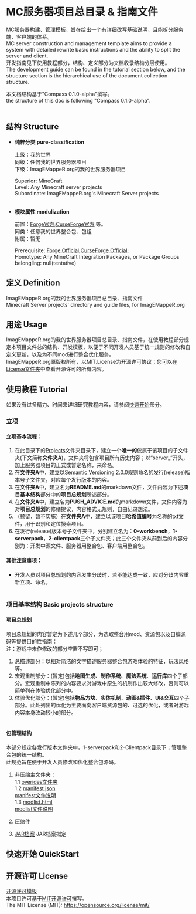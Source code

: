 # MC服务器项目总目录 & 指南文件
MC服务器构建、管理模板，旨在给出一个有详细改写基础说明，且能拆分服务端、客户端的体系。<br>
MC server construction and management template aims to provide a system with detailed rewrite basic instructions and the ability to split the server and client.<br>
开发指南见下使用教程部分，结构、定义部分为文档收录结构分层使用。<br>
The development guide can be found in the tutorial section below, and the structure section is the hierarchical use of the document collection structure.<br>

本文档结构基于"Compass 0.1.0-alpha"撰写。<br>
the structure of this doc is following "Compass 0.1.0-alpha".<br><br>

## 结构 Structure
- **纯粹分类** **pure-classification**
  
  上级：我的世界<br>
  同级：任何我的世界服务器项目<br>
  下级：ImagEMappeR.org的我的世界服务器项目<br>

  Superior: MineCraft<br>
  Level: Any Minecraft server projects<br>
  Subordinate: ImagEMappeR.org's Minecraft Server projects<br><br>
  
- **模块属性** **modulization**
  
  前置：[Forge官方](https://files.minecraftforge.net/net/minecraftforge/forge/);[CurseForge官方](https://www.curseforge.com/);等。<br>
  同类：任意我的世界整合包、包组<br>
  附属：暂无<br>
  
  Prerequisite: [Forge Official](https://files.minecraftforge.net/net/minecraftforge/forge/);[CurseForge Official](https://www.curseforge.com/);<br>
  Homotype: Any MineCraft Integration Packages, or Package Groups<br>
  belongling: null(tentative)<br>

## 定义 Definition
ImagEMappeR.org的我的世界服务器项目总目录、指南文件<br>
Minecraft Server projects' directory and guide files, for ImagEMappeR.org

## 用途 Usage
ImagEMappeR.org的我的世界服务器项目总目录、指南文件，在使用教程部分规定本项目文件总的结构、开发模板，以便于不同开发人员基于统一规则的修改和自定义更新，以及为不同mod进行整合优化服务。<br>
ImagEMappeR.org原版权所有，以MIT.License为开源许可协议；您可以在[License文件夹](https://github.com/Liphael/MineCraft-Server-Projects/tree/main/License)中查看开源许可的所有内容。<br>

## 使用教程 Tutorial
如果没有过多精力、时间来详细研究教程内容，请参阅[快速开始](https://github.com/Liphael/MineCraft-Server-Projects/blob/main/README.md#%E5%BF%AB%E9%80%9F%E5%BC%80%E5%A7%8B-quickstart)部分。
### 立项 
#### 立项基本流程：
1. 在此目录下的[Projects](https://github.com/Liphael/MineCraft-Server-Projects/tree/main/Projects)文件夹目录下，建立一个**唯一的**仅属于该项目的子文件夹(下文简称**文件夹A**)，文件夹将包含项目所有历史内容；以“server_”开头，加上服务器项目的正式或暂定名称，来命名。<br>
2. 在**文件夹A**中，建立以[Semantic Versioning 2.0.0](https://semver.org/lang/zh-CN/)规则命名的发行(release)版本号子文件夹，对应每个发行版本的内容。<br>
3. 在**文件夹A**中，建立名为**README.md**的markdown文件，文件内容为下述**项目基本结构**部分中的**项目总规划**所述部分。<br>
4. 在**文件夹A**中，建立名为**PUSH_ADVICE.md**的markdown文件，文件内容为对**项目总规划**的修缮提议，内容格式无规则，自由记录想法。<br>
5. （预留，暂不实施）在**文件夹A**中，建立以该项目**哈希值编号**为名称的txt文件，用于识别和定位搜索项目。
6. 在发行(release)版本号子文件夹中，分别建立名为：**0-workbench**，**1-serverpack**，**2-clientpack**三个子文件夹；此三个文件夹从前到后的内容分别为：开发中源文件、服务器用整合包、客户端用整合包。
#### 其他注意事项：
* 开发人员对项目总规划的内容发生分歧时，若不能达成一致，应对分歧内容重新立项、命名。<br><br>

### 项目基本结构 Basic projects structure
#### 项目总规划
项目总规划的内容暂定为下述几个部分，为选取整合用mod、资源包以及自编源码等提供目的性指南：<br>
注：游戏中未作修改的部分空置不写即可；<br>
1. 总描述部分：以相对简洁的文字描述服务器整合包游戏体验的特征，玩法风格等。
2. 宏观重制部分：(暂定)包括**地图生成**、**制作系统**、**魔法系统**、**运行库**四个子部分。宏观重制中陈列的内容要求对游戏中原生的机制作出较大修改，否则可以简单列在体验优化部分中。
3. 体验优化部分：(暂定)包括**物品方块**、**实体机制**、**动画&插件**、**UI&交互**四个子部分。此处列出的优化为主要面向客户端资源包的、可选的优化，或者对游戏内容本身改动较小的部分。<br><br>

#### 包管理结构
本部分规定各发行版本文件夹中，1-serverpack和2-Clientpack目录下；管理整合包的统一结构。<br>
此规范旨在便于开发人员修改和优化整合包源码。<br>
1. 非压缩主文件夹：<br>
1.1 [overides文件夹](https://github.com/Liphael/MineCraft-Server-Projects/tree/main/Projects/server_temp/0.1.0-beta/1-serverpack/1.20.1_forge47.3.0/overrides)<br>
1.2 [manifest.json](https://github.com/Liphael/MineCraft-Server-Projects/blob/main/Projects/server_temp/0.1.0-beta/1-serverpack/1.20.1_forge47.3.0/manifest.json)<br>
   [manifest文件说明](https://github.com/Liphael/MineCraft-Server-Projects/blob/main/Projects/server_temp/0.1.0-beta/1-serverpack/1.20.1_forge47.3.0/README.md#manifestjson%E6%96%87%E4%BB%B6%E8%AF%B4%E6%98%8E)<br>
1.3 [modlist.html](https://github.com/Liphael/MineCraft-Server-Projects/blob/main/Projects/server_temp/0.1.0-beta/1-serverpack/1.20.1_forge47.3.0/modlist.html)<br>
   [modlist文件说明](https://github.com/Liphael/MineCraft-Server-Projects/blob/main/Projects/server_temp/0.1.0-beta/1-serverpack/1.20.1_forge47.3.0/README.md#modlisthtml%E6%96%87%E4%BB%B6%E8%AF%B4%E6%98%8E)<br>
   
3. 压缩件
4. [JAR档案](https://zh.wikipedia.org/wiki/JAR_(%E6%96%87%E4%BB%B6%E6%A0%BC%E5%BC%8F))
JAR档案拟定


## 快速开始 QuickStart


## 开源许可 License
[开源许可模板](https://github.com/Liphael/MineCraft-Server-Projects/blob/main/License/MIT-%E8%AE%B8%E5%8F%AF-%E7%AE%80%E4%B8%AD%E7%BF%BB%E8%AF%91.txt)<br>
本项目许可基于[MIT开源许可](https://opensource.org/license/mit/)撰写。<br>
The MIT License (MIT): https://opensource.org/license/mit/<br>
